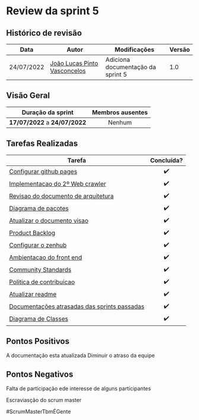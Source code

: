 # Review da sprint 5

## Histórico de revisão

| Data       | Autor                                        | Modificações                      | Versão |
| ---------- | -------------------------------------------- | --------------------------------- | ------ |
| 24/07/2022 | [João Lucas Pinto Vasconcelos](https://github.com/HacKairos) | Adiciona documentação da sprint 5 | 1.0    |

## Visão Geral

|        Duração da sprint        |  Membros ausentes |
| :-----------------------------: |  :--------------: |
| **17/07/2022** a **24/07/2022** |      Nenhum      |

## Tarefas Realizadas

| Tarefa | Concluída? |
| ------ | :--------: |
| [Configurar github pages](https://github.com/fga-eps-mds/Cebraspe-Tracker/issues/24) | :heavy_check_mark: |
| [Implementacao do 2º Web crawler](https://github.com/fga-eps-mds/Cebraspe-Tracker/issues/25) | :heavy_check_mark: |
| [Revisao do documento de arquitetura](https://github.com/fga-eps-mds/Cebraspe-Tracker/issues/26) | :heavy_check_mark: |
| [Diagrama de pacotes](https://github.com/fga-eps-mds/Cebraspe-Tracker/issues/27) | :heavy_check_mark: |
| [Atualizar o documento visao](https://github.com/fga-eps-mds/Cebraspe-Tracker/issues/28) | :heavy_check_mark: |
| [Product Backlog](https://github.com/fga-eps-mds/Cebraspe-Tracker/issues/29) | :heavy_check_mark: |
| [Configurar o zenhub](https://github.com/fga-eps-mds/Cebraspe-Tracker/issues/30) | :heavy_check_mark: |
| [Ambientacao do front end](https://github.com/fga-eps-mds/Cebraspe-Tracker/issues/31) | :heavy_check_mark: |
| [Community Standards](https://github.com/fga-eps-mds/Cebraspe-Tracker/issues/32) | :heavy_check_mark: |
| [Politica de contribuicao](https://github.com/fga-eps-mds/Cebraspe-Tracker/issues/33) | :heavy_check_mark: |
| [Atualizar readme](https://github.com/fga-eps-mds/Cebraspe-Tracker/issues/34) | :heavy_check_mark: |
| [Documentações atrasadas das sprints passadas](https://github.com/fga-eps-mds/Cebraspe-Tracker/issues/35) | :heavy_check_mark: |
| [Diagrama de Classes](https://github.com/fga-eps-mds/Cebraspe-Tracker/issues/36) | :heavy_check_mark: |
                                 
## Pontos Positivos
A documentação esta atualizada 
Diminuir o atraso da equipe

## Pontos Negativos
Falta de participação ede interesse de alguns participantes

Escraviasção do scrum master

#ScrumMasterTbmÉGente
